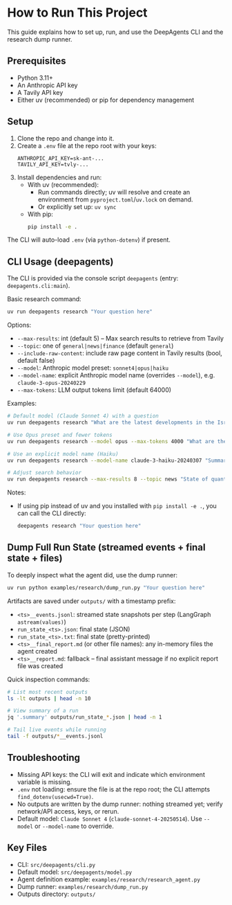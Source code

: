 # How to Run This Project

This guide explains how to set up, run, and use the DeepAgents CLI and the research dump runner.

## Prerequisites
- Python 3.11+
- An Anthropic API key
- A Tavily API key
- Either uv (recommended) or pip for dependency management

## Setup
1. Clone the repo and change into it.
2. Create a `.env` file at the repo root with your keys:
   ```env
   ANTHROPIC_API_KEY=sk-ant-...
   TAVILY_API_KEY=tvly-...
   ```
3. Install dependencies and run:
   - With uv (recommended):
     - Run commands directly; uv will resolve and create an environment from `pyproject.toml`/`uv.lock` on demand.
     - Or explicitly set up: `uv sync`
   - With pip:
     ```bash
     pip install -e .
     ```

The CLI will auto-load `.env` (via `python-dotenv`) if present.

## CLI Usage (deepagents)
The CLI is provided via the console script `deepagents` (entry: `deepagents.cli:main`).

Basic research command:
```bash
uv run deepagents research "Your question here"
```

Options:
- `--max-results`: int (default 5) – Max search results to retrieve from Tavily
- `--topic`: one of `general|news|finance` (default `general`)
- `--include-raw-content`: include raw page content in Tavily results (bool, default false)
- `--model`: Anthropic model preset: `sonnet4|opus|haiku`
- `--model-name`: explicit Anthropic model name (overrides `--model`), e.g. `claude-3-opus-20240229`
- `--max-tokens`: LLM output tokens limit (default 64000)

Examples:
```bash
# Default model (Claude Sonnet 4) with a question
uv run deepagents research "What are the latest developments in the Israel war?"

# Use Opus preset and fewer tokens
uv run deepagents research --model opus --max-tokens 4000 "What are the latest developments in the Israel war?"

# Use an explicit model name (Haiku)
uv run deepagents research --model-name claude-3-haiku-20240307 "Summarize key AI safety debates in 2024"

# Adjust search behavior
uv run deepagents research --max-results 8 --topic news "State of quantum computing startups"
```

Notes:
- If using pip instead of uv and you installed with `pip install -e .`, you can call the CLI directly:
  ```bash
  deepagents research "Your question here"
  ```

## Dump Full Run State (streamed events + final state + files)
To deeply inspect what the agent did, use the dump runner:

```bash
uv run python examples/research/dump_run.py "Your question here"
```

Artifacts are saved under `outputs/` with a timestamp prefix:
- `<ts>__events.jsonl`: streamed state snapshots per step (LangGraph `astream(values)`)
- `run_state_<ts>.json`: final state (JSON)
- `run_state_<ts>.txt`: final state (pretty-printed)
- `<ts>__final_report.md` (or other file names): any in-memory files the agent created
- `<ts>__report.md`: fallback – final assistant message if no explicit report file was created

Quick inspection commands:
```bash
# List most recent outputs
ls -lt outputs | head -n 10

# View summary of a run
jq '.summary' outputs/run_state_*.json | head -n 1

# Tail live events while running
tail -f outputs/*__events.jsonl
```

## Troubleshooting
- Missing API keys: the CLI will exit and indicate which environment variable is missing.
- `.env` not loading: ensure the file is at the repo root; the CLI attempts `find_dotenv(usecwd=True)`.
- No outputs are written by the dump runner: nothing streamed yet; verify network/API access, keys, or rerun.
- Default model: `Claude Sonnet 4` (`claude-sonnet-4-20250514`). Use `--model` or `--model-name` to override.

## Key Files
- CLI: `src/deepagents/cli.py`
- Default model: `src/deepagents/model.py`
- Agent definition example: `examples/research/research_agent.py`
- Dump runner: `examples/research/dump_run.py`
- Outputs directory: `outputs/`
